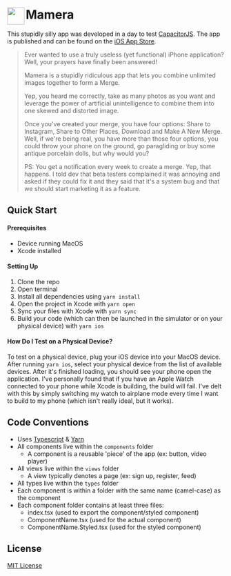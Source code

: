 # <img align="left" src="https://user-images.githubusercontent.com/55815579/146818534-8e7c0170-f144-4f83-bdef-980071e9387b.png" width=40 height=40/> Mamera
This stupidly silly app was developed in a day to test [CapacitorJS](https://capacitorjs.com/). The app is published and can be found on the [iOS App Store](https://apps.apple.com/ca/app/mamera/id1600575010).

> Ever wanted to use a truly useless (yet functional) iPhone application? Well, your prayers have finally been answered!
> 
> Mamera is a stupidly ridiculous app that lets you combine unlimited images together to form a Merge.
> 
> Yep, you heard me correctly, take as many photos as you want and leverage the power of artificial unintelligence to combine them into one skewed and distorted image.
> 
> Once you've created your merge, you have four options: Share to Instagram, Share to Other Places, Download and Make A New Merge. Well, if we're being real, you have more than those four options, you could throw your phone on the ground, go paragliding or buy some antique porcelain dolls, but why would you?
> 
> PS: You get a notification every week to create a merge. Yep, that happens. I told dev that beta testers complained it was annoying and asked if they could fix it and they said that it's a system bug and that we should start marketing it as a feature.

## Quick Start
#### Prerequisites
* Device running MacOS
* Xcode installed

#### Setting Up
1. Clone the repo
2. Open terminal
3. Install all dependencies using `yarn install`
4. Open the project in Xcode with `yarn open`
5. Sync your files with Xcode with `yarn sync`
6. Build your code (which can then be launched in the simulator or on your physical device) with `yarn ios` 

#### How Do I Test on a Physical Device?
To test on a physical device, plug your iOS device into your MacOS device. After running `yarn ios`, select your physical device from the list of available devices. After it's finished loading, you should see your phone open the application. I've personally found that if you have an Apple Watch connected to your phone while Xcode is building, the build will fail. I've delt with this by simply switching my watch to airplane mode every time I want to build to my phone (which isn't really ideal, but it works).

## Code Conventions
* Uses [Typescript](https://www.typescriptlang.org/) & [Yarn](https://yarnpkg.com/)
* All components live within the `components` folder
  * A component is a reusable 'piece' of the app (ex: button, video player)
* All views live within the `views` folder
  * A view typically denotes a page (ex: sign up, register, feed)
* All types live within the `types` folder
* Each component is within a folder with the same name (camel-case) as the component
* Each component folder contains at least three files:
  * index.tsx (used to export the component/styled component)
  * ComponentName.tsx (used for the actual component)
  * ComponentName.Styled.tsx (used for the styled component)

## License

[MIT License](http://opensource.org/licenses/MIT)
